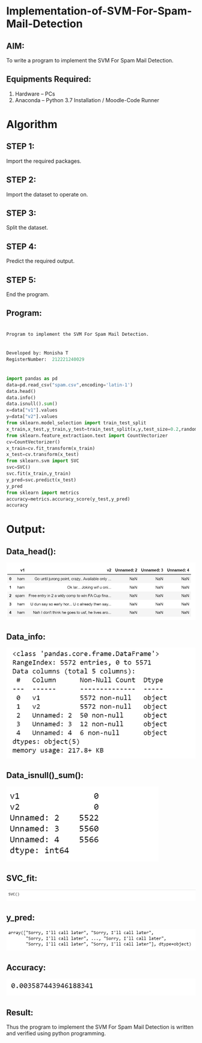 # Implementation-of-SVM-For-Spam-Mail-Detection

## AIM:
To write a program to implement the SVM For Spam Mail Detection.

## Equipments Required:
1. Hardware – PCs
2. Anaconda – Python 3.7 Installation / Moodle-Code Runner

# Algorithm

## STEP 1: 

Import the required packages.

## STEP 2:

Import the dataset to operate on.

## STEP 3:

Split the dataset.

## STEP 4: 

Predict the required output.

## STEP 5:

End the program.

## Program:
```python

Program to implement the SVM For Spam Mail Detection.


Developed by: Monisha T
RegisterNumber:  212221240029


import pandas as pd
data=pd.read_csv("spam.csv",encoding='latin-1')
data.head()
data.info()
data.isnull().sum()
x=data["v1"].values
y=data["v2"].values
from sklearn.model_selection import train_test_split
x_train,x_test,y_train,y_test=train_test_split(x,y,test_size=0.2,random_state=0)
from sklearn.feature_extractiaon.text import CountVectorizer
cv=CountVectorizer()
x_train=cv.fit_transform(x_train)
x_test=cv.transform(x_test)
from sklearn.svm import SVC
svc=SVC()
svc.fit(x_train,y_train)
y_pred=svc.predict(x_test)
y_pred
from sklearn import metrics
accuracy=metrics.accuracy_score(y_test,y_pred)
accuracy


```

# Output:

## Data_head():

![output](./output1.png)

## Data_info:

![output](./output2.png)

## Data_isnull()_sum():

![output](./output3.png)

## SVC_fit:

![output](./output4.png)

## y_pred:

![output](./output5.png)

## Accuracy:

![output](./output6.png)




## Result:
Thus the program to implement the SVM For Spam Mail Detection is written and verified using python programming.
